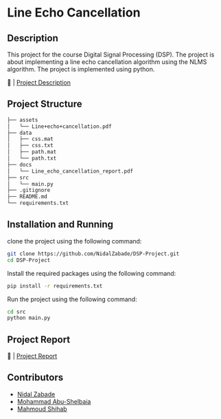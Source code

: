 # Line Echo Cancellation

## Description

This project for the course Digital Signal Processing (DSP). The project is about implementing a line echo cancellation algorithm using the NLMS algorithm. The project is implemented using python.

🔗 | [Project Description](/assets/Line%2Becho%2Bcancellation.pdf)

## Project Structure

```bash
├── assets
│   └── Line+echo+cancellation.pdf
├── data
│   ├── css.mat
│   ├── css.txt
│   ├── path.mat
│   └── path.txt
├── docs
│   └── Line_echo_cancellation_report.pdf
├── src
│   └── main.py
├── .gitignore
├── README.md
└── requirements.txt
```

## Installation and Running

clone the project using the following command:

```bash
git clone https://github.com/NidalZabade/DSP-Project.git
cd DSP-Project
```

Install the required packages using the following command:

```bash
pip install -r requirements.txt
```

Run the project using the following command:

```bash
cd src
python main.py
```

## Project Report

🔗 | [Project Report](/docs/Line_echo_cancellation_report.pdf)

## Contributors

- [Nidal Zabade](https://github.com/nidalzabade)
- [Mohammad Abu-Shelbaia](https://github.com/mabushelbaia)
- [Mahmoud Shihab](https://github.com/)
